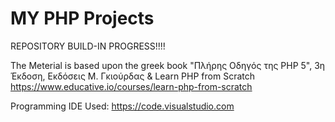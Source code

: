 # MY PHP Projects

REPOSITORY BUILD-IN PROGRESS!!!!


The Meterial is based upon the greek book "Πλήρης Οδηγός της PHP 5", 3η Έκδοση, Εκδόσεις Μ. Γκιούρδας
& Learn PHP from Scratch https://www.educative.io/courses/learn-php-from-scratch

Programming IDE Used: https://code.visualstudio.com


